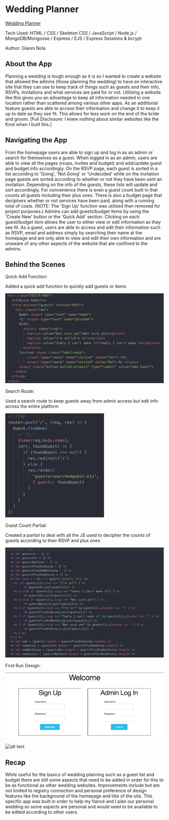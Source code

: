 # Wedding Planner
[Wedding Planner](https://weddingguestlist.herokuapp.com/)

Tech Used: HTML / CSS / Skeleton CSS / JavaScript / Node.js / MongoDB/Mongoose / Express / EJS / Express Sessions & bcrypt

Author: Gianni Nola

## About the App
Planning a wedding is tough enough as it is so I wanted to create a website that allowed the admins (those planning the wedding) to have an interactive site that they can use to keep track of things such as guests and their info, RSVPs, invitations and what services are paid for or not. Utilizing a website like this gives you an advantage to keep all information needed in one location rather than scattered among various other apps. As an additional feature guests are able to access their information and change it to keep it up to date as they see fit. This allows for less work on the end of the bride and groom. [Full Disclosure: I knew nothing about similar websites like the Knot when I built this.]

## Navigating the App
From the homepage users are able to sign up and log in as an admin or search for themselves as a guest. When logged in as an admin, users are able to view all the pages (rsvps, invites and budget) and add/update guest and budget info accordingly. On the RSVP page, each guest is sorted in a list according to 'Going', 'Not Going' or 'Undecided' while on the invitation page guests are sorted according to whether or not they have been sent an invitation. Depending on the info of the guests, these lists will update and sort accordingly. For convenience there is even a guest count built in that counts all guests including their plus ones. There is also a budget page that deciphers whether or not services have been paid, along with a running total of costs. (NOTE: The 'Sign Up' function was utilized then removed for project purposes.) Admins can add guests/budget items by using the 'Create New' button or the 'Quick Add' section. Clicking on each guest/budget item allows the user to either view or edit information as they see fit. As a guest, users are able to access and edit their information such as RSVP, email and address simply by searching their name at the homepage and are only able to view and edit their own information and are unaware of any other aspects of the website that are confined to the admins.


## Behind the Scenes
Quick Add Function:

Added a quick add function to quickly add guests or items

![alt text](https://github.com/Gnola/wedding-list/blob/master/img/QuickAdd.png "Quick Add Function")


Search Route:

Used a search route to keep guests away from admin access but edit info across the entire platform

![alt text](https://github.com/Gnola/wedding-list/blob/master/img/Search.png "Search Route")


Guest Count Partial:

Created a partial to deal with all the JS used to decipher the counts of guests according to their RSVP and plus ones

![alt text](https://github.com/Gnola/wedding-list/blob/master/img/Guestcount%20Partial.png "Guest Count Partial")

First Run Design:

![alt text](https://github.com/Gnola/wedding-list/blob/master/img/OG%20Welcome.png "First Run")

![alt text](img/OGList.png "OG List")

## Recap
While useful for the basics of wedding planning such as a guest list and budget there are still some aspects that need to be added in order for this to be as functional as other wedding websites. Improvements include but are not limited to registry connection and personal preference of design features like the background of the homepage and title of the site. This specific app was built in order to help my fiancé and I plan our personal wedding so some aspects are personal and would need to be available to be edited according to other users.
